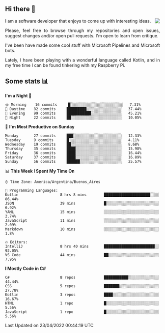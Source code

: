 ## Hi there :slightly_smiling_face:

<img src="https://github-readme-stats.vercel.app/api?username=victorgrycuk&show_icons=true&count_private=true&title_color=F7941E&icon_color=F7941E" align="right">

<p align="justify">
I am a software developer that enjoys to come up with interesting ideas.
<p/>

<p align= "justify">
Please, feel free to browse through my repositories and open issues, suggest changes and/or open pull requests. I'm open to learn from critique.
<p/>


<p align= "justify">
I've been have made some cool stuff with Microsoft Pipelines and Microsoft bots.
<p/>

<p align= "justify">
Lately, I have been playing with a wonderful language called Kotlin, and in my free time I can be found tinkering with my Raspberry Pi.
<p/>

## Some stats :bar_chart:
<!--START_SECTION:waka-->
**I'm a Night 🦉** 

```text
🌞 Morning    16 commits     █░░░░░░░░░░░░░░░░░░░░░░░░   7.31% 
🌆 Daytime    82 commits     █████████░░░░░░░░░░░░░░░░   37.44% 
🌃 Evening    99 commits     ███████████░░░░░░░░░░░░░░   45.21% 
🌙 Night      22 commits     ██░░░░░░░░░░░░░░░░░░░░░░░   10.05%

```
📅 **I'm Most Productive on Sunday** 

```text
Monday       27 commits     ███░░░░░░░░░░░░░░░░░░░░░░   12.33% 
Tuesday      9 commits      █░░░░░░░░░░░░░░░░░░░░░░░░   4.11% 
Wednesday    19 commits     ██░░░░░░░░░░░░░░░░░░░░░░░   8.68% 
Thursday     35 commits     ████░░░░░░░░░░░░░░░░░░░░░   15.98% 
Friday       36 commits     ████░░░░░░░░░░░░░░░░░░░░░   16.44% 
Saturday     37 commits     ████░░░░░░░░░░░░░░░░░░░░░   16.89% 
Sunday       56 commits     ██████░░░░░░░░░░░░░░░░░░░   25.57%

```


📊 **This Week I Spent My Time On** 

```text
⌚︎ Time Zone: America/Argentina/Buenos_Aires

💬 Programming Languages: 
Kotlin                   8 hrs 8 mins        █████████████████████░░░░   86.44% 
JSON                     39 mins             █░░░░░░░░░░░░░░░░░░░░░░░░   6.92% 
YAML                     15 mins             ░░░░░░░░░░░░░░░░░░░░░░░░░   2.74% 
JavaScript               11 mins             ░░░░░░░░░░░░░░░░░░░░░░░░░   2.09% 
Markdown                 10 mins             ░░░░░░░░░░░░░░░░░░░░░░░░░   1.8%

🔥 Editors: 
IntelliJ                 8 hrs 40 mins       ███████████████████████░░   92.05% 
VS Code                  44 mins             ██░░░░░░░░░░░░░░░░░░░░░░░   7.95%

```

**I Mostly Code in C#** 

```text
C#                       8 repos             ███████████░░░░░░░░░░░░░░   44.44% 
CSS                      5 repos             ███████░░░░░░░░░░░░░░░░░░   27.78% 
Kotlin                   3 repos             ████░░░░░░░░░░░░░░░░░░░░░   16.67% 
HTML                     1 repo              █░░░░░░░░░░░░░░░░░░░░░░░░   5.56% 
JavaScript               1 repo              █░░░░░░░░░░░░░░░░░░░░░░░░   5.56%

```



 Last Updated on 23/04/2022 00:44:19 UTC
<!--END_SECTION:waka-->

